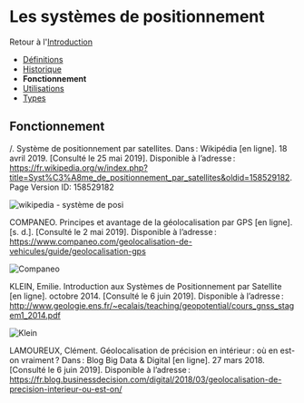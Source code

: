 # Les systèmes de positionnement 

Retour à l'[Introduction](Introduction.md)
- [Définitions](Définitions.md)
- [Historique](Historique.md) 
- **Fonctionnement**
- [Utilisations](Utilisations.md) 
- [Types](Types.md) 


## Fonctionnement

/. Système de positionnement par satellites. Dans : Wikipédia [en ligne]. 18 avril 2019. [Consulté le 25 mai 2019]. Disponible à l’adresse : https://fr.wikipedia.org/w/index.php?title=Syst%C3%A8me_de_positionnement_par_satellites&oldid=158529182. Page Version ID: 158529182

![wikipedia - système de posi](https://user-images.githubusercontent.com/50196976/59144626-a1169b80-89da-11e9-88a6-c6467c573ddb.PNG)

COMPANEO. Principes et avantage de la géolocalisation par GPS [en ligne]. [s. d.]. [Consulté le 2 mai 2019]. Disponible à l’adresse : https://www.companeo.com/geolocalisation-de-vehicules/guide/geolocalisation-gps

![Companeo](https://user-images.githubusercontent.com/50196976/59144629-a2e05f00-89da-11e9-9589-6843906593f3.PNG)

KLEIN, Emilie. Introduction aux Systèmes de Positionnement par Satellite [en ligne]. octobre 2014. [Consulté le 6 juin 2019]. Disponible à l’adresse : http://www.geologie.ens.fr/~ecalais/teaching/geopotential/cours_gnss_stagem1_2014.pdf

![Klein](https://user-images.githubusercontent.com/50196976/59144627-a1af3200-89da-11e9-8a60-c09dc00e9c75.PNG)

LAMOUREUX, Clément. Géolocalisation de précision en intérieur : où en est-on vraiment ? Dans : Blog Big Data & Digital [en ligne]. 27 mars 2018. [Consulté le 6 juin 2019]. Disponible à l’adresse : https://fr.blog.businessdecision.com/digital/2018/03/geolocalisation-de-precision-interieur-ou-est-on/

